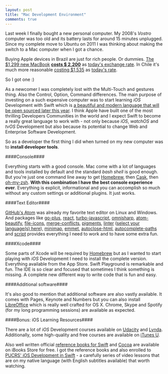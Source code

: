 ```yaml
---
layout: post
title: "Mac Development Environment"
comments: true
---
```


Last week I finally bought a new personal computer. My 2008's _Vostro_ computer was too old and its battery lasts for around 15 minutes unplugged. Since my complete move to Ubuntu on 2011 I was thinking about making the switch to a Mac computer when I got a chance.

Buying Apple devices in Brazil are just for rich people. Or dummies. [The $1,299 new MacBook](http://www.apple.com/shop/buy-mac/macbook) __[costs $ 2,200](http://www.apple.com/br/shop/buy-mac/macbook)__ as [today's exchange rate](https://www.google.com/search?q=8499%20brl%20in%20usd&rct=j). In Chile it's much more reasonable [costing $1,535](http://www.maconline.com/catalogo/859-New_MacBook.html) as [today's rate](https://www.google.com/search?safe=off&q=1049990%20clp%20in%20usd&rct=j).

So I got one :)

As a newcomer I was completely lost with the Multi-Touch and gestures thing. Also the Control, Option, Command differences. The main purpose of investing on a such expensive computer was to start learning _iOS_ Development with Swift which is [a beautiful and modern language that will be open sourced later this year](https://developer.apple.com/swift/blog/?id=29). I think Apple have built one of the most thrilling Developers Communities in the world and I expect Swift to become a really great language to work with - not only because _iOS_, _watchOS_ and _tvOS_ Development but also because its potential to change Web and Enterprise Software Development.

So as a developer the first thing I did when turned on my new computer was to **install developer tools**.

####Console####

Everything starts with a good console. Mac come with a lot of languages and tools installed by default and the  standard _bash shell_ is good enough. But you're just one command line away to get [Homebrew](http://brew.sh/), then [Cask](http://caskroom.io/), then [oh-my-zsh](http://ohmyz.sh/). **With this combination I have the best console experience ever**. Everything is explicit, informational and you can accomplish so much without any custom settings or additional plugins. It just works.

####Text Editor####

[GitHub's Atom](https://atom.io/) was already my favorite text editor on Linux and Windows. And packages like [go-plus](https://atom.io/packages/go-plus), [react](https://atom.io/packages/react), [turbo-javascript](https://atom.io/packages/turbo-javascript), [omnisharp](https://atom.io/packages/omnisharp-atom), [atom-beautify](https://atom.io/packages/atom-beautify), [file-icons](https://atom.io/packages/file-icons), [merge-conflicts](https://atom.io/packages/merge-conflicts), [pigments](https://atom.io/packages/pigments), [linter](https://atom.io/packages/linter) ([select your language(s) here](https://atomlinter.github.io)), [minimap](https://atom.io/packages/minimap), [emmet](https://atom.io/packages/emmet), [autoclose-html](https://atom.io/packages/autoclose-html), [autocomplete-paths](https://atom.io/packages/autocomplete-paths) and [script](https://atom.io/packages/script) provides everything I need to work and to have some extra fun.

####Xcode####

Some parts of Xcode will be required by [Homebrew](http://brew.sh/) but as I wanted to start playing with _iOS_ Developmemt I need to install the complete version. Everything available from the App Store. Swift Playground is remarkable and fun. The IDE is so clear and focused that sometimes I think something is missing. A complete new different way to write code that is fun and easy.

####Additional software####

It's also good to mention that additional software are also vastly available. It comes with Pages, Keynote and Numbers but you can also install [LibreOffice](http://www.libreoffice.org/download/libreoffice-fresh/) which is really well crafted for OS X. Chrome, Skype and Spotify (for my long programming sessions) are available as expected.

####Bonus: iOS Learning Resources####

There are a lot of _iOS_ Development courses available on [Udacity](https://www.udacity.com/courses/ios) and [Lynda](http://www.lynda.com/search?q=ios). Additionally, some high-quality and free courses are available on [iTunes U](https://itunes.apple.com/app/itunes-u/id490217893?mt=8).

Also well written official [reference books for Swift](https://itunes.apple.com/book/swift-programming-language/id881256329?mt=11) and [Cocoa](https://itunes.apple.com/book/using-swift-cocoa-objective/id888894773?mt=11) are available on iBooks Store for free. I got the reference books and also enrolled to [PUCRS' iOS Development in Swift]( https://itunes.apple.com/course/ios-development-in-swift/id949983067) - a carefully series of video lessons that are on my native language (with English subtitles available) that worth watching.
